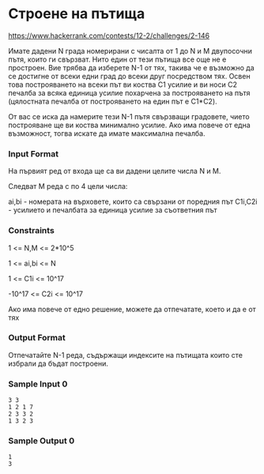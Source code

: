 # Строене на пътища

https://www.hackerrank.com/contests/12-2/challenges/2-146

Имате дадени N града номерирани с чисалта от 1 до N и M двупосочни пътя, които ги свързват. Нито един от тези пътища все още не е простроен. Вие трябва да изберете N-1 от тях, такива че е възможно да се достигне от всеки едни град до всеки друг посредством тях. Освен това построяването на всеки път ви коства C1 усилие и ви носи C2 печалба за всяка единица усилие похарчена за построяването на пътя (цялостната печалба от построяването на един път е C1*C2).

От вас се иска да намерите тези N-1 пътя свързващи градовете, чието построяване ще ви коства минимално усилие. Ако има повече от една възможност, тогва искатe да имате максимална печалба.

### Input Format

На първият ред от входа ще са ви дадени целите числа N и M.

Следват M реда с по 4 цели числа:

 ai,bi - номерата на върховете, които са свързани от поредния път
 C1i,C2i - усилието и печалбата за единица усилие за съответния път

### Constraints

1 <= N,M <= 2*10^5

1 <= ai,bi <= N

1 <= C1i <= 10^17

-10^17 <= C2i <= 10^17

Aко има повече от едно решение, можете да отпечатате, което и да е от тях

### Output Format

Отпечатайте N-1 реда, съдържащи индексите на пътищата които сте избрали да бъдат построени.

### Sample Input 0

```
3 3
1 2 1 7
2 3 3 2
1 3 2 3
```

### Sample Output 0

```
1
3
```